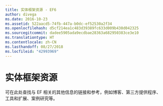 ```yaml
---
title: 实体框架资源 - EF6
author: divega
ms.date: 2016-10-23
ms.assetid: 522aacd5-74fb-447a-b0dc-ef52530a2f34
ms.openlocfilehash: d5cf214ea1c483d39389fc633d009b430d042325
ms.sourcegitcommit: dadee5905ada9ecdbae28363a682950383ce3e10
ms.translationtype: HT
ms.contentlocale: zh-CN
ms.lasthandoff: 08/27/2018
ms.locfileid: "42993969"
---
```

# <a name="entity-framework-resources"></a>实体框架资源
可在此处查找与 EF 相关的其他信息的链接和参考，例如博客、第三方提供程序、工具和扩展、案例研究等。

